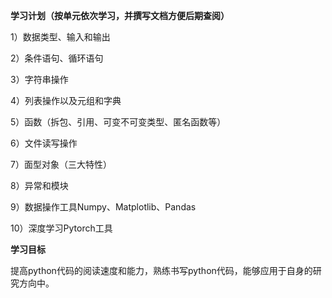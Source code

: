 **学习计划（按单元依次学习，并撰写文档方便后期查阅）**

1）数据类型、输入和输出

2）条件语句、循环语句

3）字符串操作

4）列表操作以及元组和字典

5）函数（拆包、引用、可变不可变类型、匿名函数等）

6）文件读写操作

7）面型对象（三大特性）

8）异常和模块

9）数据操作工具Numpy、Matplotlib、Pandas

10）深度学习Pytorch工具

**学习目标**

提高python代码的阅读速度和能力，熟练书写python代码，能够应用于自身的研究方向中。